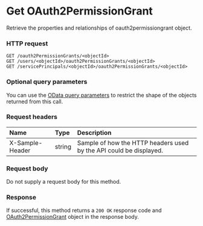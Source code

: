 # Get OAuth2PermissionGrant

Retrieve the properties and relationships of oauth2permissiongrant object.
### HTTP request
```http
GET /oauth2PermissionGrants/<objectId>
GET /users/<objectId>/oauth2PermissionGrants/<objectId>
GET /servicePrincipals/<objectId>/oauth2PermissionGrants/<objectId>
```
### Optional query parameters
You can use the [OData query parameters](odata-optional-query-parameters.md) to restrict the shape of the objects returned from this call.
### Request headers
| Name       | Type | Description|
|:-----------|:------|:----------|
| X-Sample-Header  | string  | Sample of how the HTTP headers used by the API could be displayed.|

### Request body
Do not supply a request body for this method.
### Response
If successful, this method returns a `200 OK` response code and [OAuth2PermissionGrant](../resources/oauth2permissiongrant.md) object in the response body.
